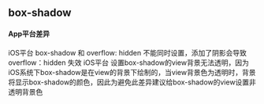 ## box-shadow


<!-- CSSJSON.box-shadow.description -->

<!-- CSSJSON.box-shadow.syntax -->

<!-- CSSJSON.box-shadow.values -->

<!-- CSSJSON.box-shadow.defaultValue -->

<!-- CSSJSON.box-shadow.unixTags -->

<!-- CSSJSON.box-shadow.compatibility -->

#### App平台差异
iOS平台 box-shadow 和 overflow: hidden 不能同时设置，添加了阴影会导致 overflow：hidden 失效
iOS平台 设置box-shadow的view背景无法透明，因为iOS系统下box-shadow是在view的背景下绘制的，当view背景色为透明时，背景将显示box-shadow的颜色，因此为避免此差异建议给box-shadow的view设置非透明背景色

<!-- CSSJSON.box-shadow.reference -->
